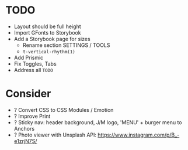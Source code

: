 # TODO

- Layout should be full height
- Import GFonts to Storybook
- Add a Storybook page for sizes
  - Rename section SETTINGS / TOOLS
  - `t-vertical-rhythm(1)`
- Add Prismic
- Fix Toggles, Tabs
- Address all `TODO`

# Consider

- ? Convert CSS to CSS Modules / Emotion
- ? Improve Print
- ? Sticky nav: header background, J/M logo, 'MENU' + burger menu to Anchors
- ? Photo viewer with Unsplash API: https://www.instagram.com/p/B_-e1zrjN7S/
